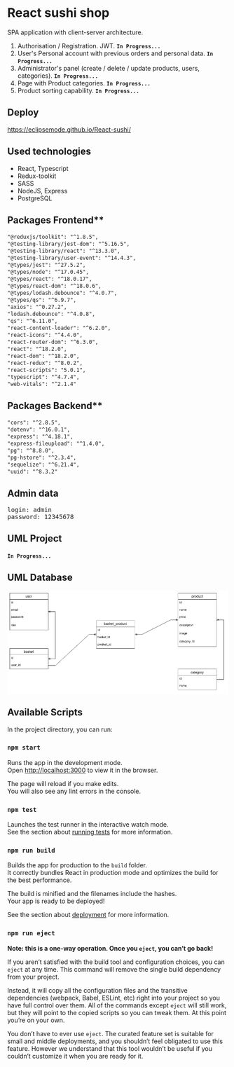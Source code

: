 # React sushi shop

SPA application with client-server architecture.

1. Authorisation / Registration. JWT. **`In Progress...`**
2. User's Personal account with previous orders and personal data. **`In Progress...`**
3. Administrator's panel (create / delete / update products, users, categories). **`In Progress...`**
4. Page with Product categories. **`In Progress...`**
5. Product sorting capability. **`In Progress...`**

## Deploy

https://eclipsemode.github.io/React-sushi/

## Used technologies

* React, Typescript
* Redux-toolkit
* SASS
* NodeJS, Express
* PostgreSQL

## Packages Frontend**

    "@reduxjs/toolkit": "^1.8.5",
    "@testing-library/jest-dom": "^5.16.5",
    "@testing-library/react": "^13.3.0",
    "@testing-library/user-event": "^14.4.3",
    "@types/jest": "^27.5.2",
    "@types/node": "^17.0.45",
    "@types/react": "^18.0.17",
    "@types/react-dom": "^18.0.6",
    "@types/lodash.debounce": "^4.0.7",
    "@types/qs": "^6.9.7",
    "axios": "^0.27.2",
    "lodash.debounce": "^4.0.8",
    "qs": "^6.11.0",
    "react-content-loader": "^6.2.0",
    "react-icons": "^4.4.0",
    "react-router-dom": "^6.3.0",
    "react": "^18.2.0",
    "react-dom": "^18.2.0",
    "react-redux": "^8.0.2",
    "react-scripts": "5.0.1",
    "typescript": "^4.7.4",
    "web-vitals": "^2.1.4"

## Packages Backend**

    "cors": "^2.8.5",
    "dotenv": "^16.0.1",
    "express": "^4.18.1",
    "express-fileupload": "^1.4.0",
    "pg": "^8.8.0",
    "pg-hstore": "^2.3.4",
    "sequelize": "^6.21.4",
    "uuid": "^8.3.2"

## Admin data

<pre>login: admin
password: 12345678</pre>

## UML Project

**`In Progress...`**

## UML Database

<div style="background: #fff; padding: 5px">
<img src="./server/models/sushi_diagram.drawio.png" alt="database_uml">
</div>

## Available Scripts

In the project directory, you can run:

### `npm start`

Runs the app in the development mode.\
Open [http://localhost:3000](http://localhost:3000) to view it in the browser.

The page will reload if you make edits.\
You will also see any lint errors in the console.

### `npm test`

Launches the test runner in the interactive watch mode.\
See the section about [running tests](https://facebook.github.io/create-react-app/docs/running-tests) for more information.

### `npm run build`

Builds the app for production to the `build` folder.\
It correctly bundles React in production mode and optimizes the build for the best performance.

The build is minified and the filenames include the hashes.\
Your app is ready to be deployed!

See the section about [deployment](https://facebook.github.io/create-react-app/docs/deployment) for more information.

### `npm run eject`

**Note: this is a one-way operation. Once you `eject`, you can’t go back!**

If you aren’t satisfied with the build tool and configuration choices, you can `eject` at any time. This command will remove the single build dependency from your project.

Instead, it will copy all the configuration files and the transitive dependencies (webpack, Babel, ESLint, etc) right into your project so you have full control over them. All of the commands except `eject` will still work, but they will point to the copied scripts so you can tweak them. At this point you’re on your own.

You don’t have to ever use `eject`. The curated feature set is suitable for small and middle deployments, and you shouldn’t feel obligated to use this feature. However we understand that this tool wouldn’t be useful if you couldn’t customize it when you are ready for it.
